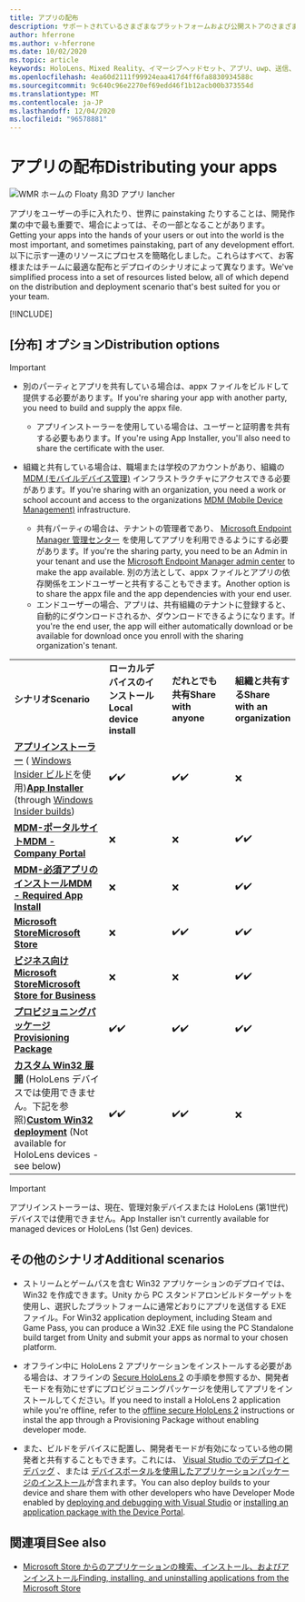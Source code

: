 ```yaml
---
title: アプリの配布
description: サポートされているさまざまなプラットフォームおよび公開ストアのさまざまなディストリビューションオプションの概要です。
author: hferrone
ms.author: v-hferrone
ms.date: 10/02/2020
ms.topic: article
keywords: HoloLens、Mixed Reality、イマーシブヘッドセット、アプリ、uwp、送信、送信、フィルター、メタデータ、システム要件、キーワード、wack、認定、パッケージ、appx、販売促進
ms.openlocfilehash: 4ea60d2111f99924eaa417d4ff6fa8830934588c
ms.sourcegitcommit: 9c640c96e2270ef69edd46f1b12acb00b373554d
ms.translationtype: MT
ms.contentlocale: ja-JP
ms.lasthandoff: 12/04/2020
ms.locfileid: "96578881"
---
```

# <a name="distributing-your-apps"></a><span data-ttu-id="b7dc0-104">アプリの配布</span><span class="sxs-lookup"><span data-stu-id="b7dc0-104">Distributing your apps</span></span>

![WMR ホームの Floaty 鳥3D アプリ lancher](images/distribute-hero-image.png)

<span data-ttu-id="b7dc0-106">アプリをユーザーの手に入れたり、世界に painstaking たりすることは、開発作業の中で最も重要で、場合によっては、その一部となることがあります。</span><span class="sxs-lookup"><span data-stu-id="b7dc0-106">Getting your apps into the hands of your users or out into the world is the most important, and sometimes painstaking, part of any development effort.</span></span> <span data-ttu-id="b7dc0-107">以下に示す一連のリソースにプロセスを簡略化しました。これらはすべて、お客様またはチームに最適な配布とデプロイのシナリオによって異なります。</span><span class="sxs-lookup"><span data-stu-id="b7dc0-107">We've simplified process into a set of resources listed below, all of which depend on the distribution and deployment scenario that's best suited for you or your team.</span></span>

[!INCLUDE[](includes/before-submission.md)]

## <a name="distribution-options"></a><span data-ttu-id="b7dc0-108">[分布] オプション</span><span class="sxs-lookup"><span data-stu-id="b7dc0-108">Distribution options</span></span>

> [!IMPORTANT]
> * <span data-ttu-id="b7dc0-109">別のパーティとアプリを共有している場合は、appx ファイルをビルドして提供する必要があります。</span><span class="sxs-lookup"><span data-stu-id="b7dc0-109">If you're sharing your app with another party, you need to build and supply the appx file.</span></span> 
>     * <span data-ttu-id="b7dc0-110">アプリインストーラーを使用している場合は、ユーザーと証明書を共有する必要もあります。</span><span class="sxs-lookup"><span data-stu-id="b7dc0-110">If you're using App Installer, you'll also need to share the certificate with the user.</span></span>
> 
> * <span data-ttu-id="b7dc0-111">組織と共有している場合は、職場または学校のアカウントがあり、組織の [MDM (モバイルデバイス管理)](https://docs.microsoft.com/hololens/hololens-enroll-mdm) インフラストラクチャにアクセスできる必要があります。</span><span class="sxs-lookup"><span data-stu-id="b7dc0-111">If you're sharing with an organization, you need a work or school account and access to the organizations [MDM (Mobile Device Management)](https://docs.microsoft.com/hololens/hololens-enroll-mdm) infrastructure.</span></span>  
>    * <span data-ttu-id="b7dc0-112">共有パーティの場合は、テナントの管理者であり、 [Microsoft Endpoint Manager 管理センター](https://docs.microsoft.com/mem/intune/apps/apps-deploy) を使用してアプリを利用できるようにする必要があります。</span><span class="sxs-lookup"><span data-stu-id="b7dc0-112">If you're the sharing party, you need to be an Admin in your tenant and use the [Microsoft Endpoint Manager admin center](https://docs.microsoft.com/mem/intune/apps/apps-deploy) to make the app available.</span></span> <span data-ttu-id="b7dc0-113">別の方法として、appx ファイルとアプリの依存関係をエンドユーザーと共有することもできます。</span><span class="sxs-lookup"><span data-stu-id="b7dc0-113">Another option is to share the appx file and the app dependencies with your end user.</span></span>
>    * <span data-ttu-id="b7dc0-114">エンドユーザーの場合、アプリは、共有組織のテナントに登録すると、自動的にダウンロードされるか、ダウンロードできるようになります。</span><span class="sxs-lookup"><span data-stu-id="b7dc0-114">If you're the end user, the app will either automatically download or be available for download once you enroll with the sharing organization's tenant.</span></span> 

<table>
<colgroup>
    <col width="33%" />
    <col width="22%" />
    <col width="22%" />
    <col width="22%" />
</colgroup>
<tr>
    <td><span data-ttu-id="b7dc0-115"><strong>シナリオ</strong></span><span class="sxs-lookup"><span data-stu-id="b7dc0-115"><strong>Scenario</strong></span></span></td>
    <td><span data-ttu-id="b7dc0-116"><strong>ローカルデバイスのインストール</strong></span><span class="sxs-lookup"><span data-stu-id="b7dc0-116"><strong>Local device install</strong></span></span></td>
    <td><span data-ttu-id="b7dc0-117"><strong>だれとでも共有</strong></span><span class="sxs-lookup"><span data-stu-id="b7dc0-117"><strong>Share with anyone</strong></span></span></td>
    <td><span data-ttu-id="b7dc0-118"><strong>組織と共有する</strong></span><span class="sxs-lookup"><span data-stu-id="b7dc0-118"><strong>Share with an organization</strong></span></span></td>
</tr>
<tr>
    <td><span data-ttu-id="b7dc0-119"><a href="https://docs.microsoft.com/hololens/app-deploy-app-installer"><strong>アプリインストーラー</strong></a> ( <a href="https://docs.microsoft.com/hololens/hololens-insider">Windows Insider ビルド</a>を使用)</span><span class="sxs-lookup"><span data-stu-id="b7dc0-119"><a href="https://docs.microsoft.com/hololens/app-deploy-app-installer"><strong>App Installer</strong></a> (through <a href="https://docs.microsoft.com/hololens/hololens-insider">Windows Insider builds</a>)</span></span></td>
    <td><span data-ttu-id="b7dc0-120">✔️</span><span class="sxs-lookup"><span data-stu-id="b7dc0-120">✔️</span></span></td>
    <td><span data-ttu-id="b7dc0-121">✔️</span><span class="sxs-lookup"><span data-stu-id="b7dc0-121">✔️</span></span></td>
    <td>❌</td>
</tr>
<tr>
    <td><span data-ttu-id="b7dc0-122"><a href="https://docs.microsoft.com/hololens/app-deploy-app-installer"><strong>MDM-ポータルサイト</strong></a></span><span class="sxs-lookup"><span data-stu-id="b7dc0-122"><a href="https://docs.microsoft.com/hololens/app-deploy-app-installer"><strong>MDM - Company Portal</strong></a></span></span></td>
    <td>❌</td>
    <td>❌</td>
    <td><span data-ttu-id="b7dc0-123">✔️</span><span class="sxs-lookup"><span data-stu-id="b7dc0-123">✔️</span></span></td>
</tr>
<tr>
    <td><span data-ttu-id="b7dc0-124"><a href="https://docs.microsoft.com/hololens/app-deploy-intune"><strong>MDM-必須アプリのインストール</strong></a></span><span class="sxs-lookup"><span data-stu-id="b7dc0-124"><a href="https://docs.microsoft.com/hololens/app-deploy-intune"><strong>MDM - Required App Install</strong></a></span></span></td>
    <td>❌</td>
    <td>❌</td>
    <td><span data-ttu-id="b7dc0-125">✔️</span><span class="sxs-lookup"><span data-stu-id="b7dc0-125">✔️</span></span></td>
</tr>
<tr>
    <td><span data-ttu-id="b7dc0-126"><a href="submitting-an-app-to-the-microsoft-store.md"><strong>Microsoft Store</strong></a></span><span class="sxs-lookup"><span data-stu-id="b7dc0-126"><a href="submitting-an-app-to-the-microsoft-store.md"><strong>Microsoft Store</strong></a></span></span></td>
    <td>❌</td>
    <td><span data-ttu-id="b7dc0-127">✔️</span><span class="sxs-lookup"><span data-stu-id="b7dc0-127">✔️</span></span></td>
    <td><span data-ttu-id="b7dc0-128">✔️</span><span class="sxs-lookup"><span data-stu-id="b7dc0-128">✔️</span></span></td>
</tr>
<tr>
    <td><span data-ttu-id="b7dc0-129"><a href="https://docs.microsoft.com/hololens/app-deploy-store-business"><strong>ビジネス向け Microsoft Store</strong></a></span><span class="sxs-lookup"><span data-stu-id="b7dc0-129"><a href="https://docs.microsoft.com/hololens/app-deploy-store-business"><strong>Microsoft Store for Business</strong></a></span></span></td>
    <td>❌</td>
    <td>❌</td>
    <td><span data-ttu-id="b7dc0-130">✔️</span><span class="sxs-lookup"><span data-stu-id="b7dc0-130">✔️</span></span></td>
</tr>
<tr>
    <td><span data-ttu-id="b7dc0-131"><a href="https://docs.microsoft.com/hololens/app-deploy-provisioning-package"><strong>プロビジョニングパッケージ</strong></a></span><span class="sxs-lookup"><span data-stu-id="b7dc0-131"><a href="https://docs.microsoft.com/hololens/app-deploy-provisioning-package"><strong>Provisioning Package</strong></a></span></span></td>
    <td><span data-ttu-id="b7dc0-132">✔️</span><span class="sxs-lookup"><span data-stu-id="b7dc0-132">✔️</span></span></td>
    <td><span data-ttu-id="b7dc0-133">✔️</span><span class="sxs-lookup"><span data-stu-id="b7dc0-133">✔️</span></span></td>
    <td><span data-ttu-id="b7dc0-134">✔️</span><span class="sxs-lookup"><span data-stu-id="b7dc0-134">✔️</span></span></td>
</tr>
<tr>
    <td><span data-ttu-id="b7dc0-135"><a href="#additional-scenarios"><strong>カスタム Win32 展開</strong></a> (HoloLens デバイスでは使用できません。下記を参照)</span><span class="sxs-lookup"><span data-stu-id="b7dc0-135"><a href="#additional-scenarios"><strong>Custom Win32 deployment</strong></a> (Not available for HoloLens devices - see below)</span></span></td>
    <td><span data-ttu-id="b7dc0-136">✔️</span><span class="sxs-lookup"><span data-stu-id="b7dc0-136">✔️</span></span></td>
    <td><span data-ttu-id="b7dc0-137">✔️</span><span class="sxs-lookup"><span data-stu-id="b7dc0-137">✔️</span></span></td>
    <td>❌</td>
</tr>
</table>

> [!IMPORTANT]
> <span data-ttu-id="b7dc0-138">アプリインストーラーは、現在、管理対象デバイスまたは HoloLens (第1世代) デバイスでは使用できません。</span><span class="sxs-lookup"><span data-stu-id="b7dc0-138">App Installer isn't currently available for managed devices or HoloLens (1st Gen) devices.</span></span>

## <a name="additional-scenarios"></a><span data-ttu-id="b7dc0-139">その他のシナリオ</span><span class="sxs-lookup"><span data-stu-id="b7dc0-139">Additional scenarios</span></span>

* <span data-ttu-id="b7dc0-140">ストリームとゲームパスを含む Win32 アプリケーションのデプロイでは、Win32 を作成できます。Unity から PC スタンドアロンビルドターゲットを使用し、選択したプラットフォームに通常どおりにアプリを送信する EXE ファイル。</span><span class="sxs-lookup"><span data-stu-id="b7dc0-140">For Win32 application deployment, including Steam and Game Pass, you can produce a Win32 .EXE file using the PC Standalone build target from Unity and submit your apps as normal to your chosen platform.</span></span> 

* <span data-ttu-id="b7dc0-141">オフライン中に HoloLens 2 アプリケーションをインストールする必要がある場合は、オフラインの [Secure HoloLens 2](https://docs.microsoft.com/hololens/hololens-common-scenarios-offline-secure) の手順を参照するか、開発者モードを有効にせずにプロビジョニングパッケージを使用してアプリをインストールしてください。</span><span class="sxs-lookup"><span data-stu-id="b7dc0-141">If you need to install a HoloLens 2 application while you're offline, refer to the [offline secure HoloLens 2](https://docs.microsoft.com/hololens/hololens-common-scenarios-offline-secure) instructions or instal the app through a Provisioning Package without enabling developer mode.</span></span>

* <span data-ttu-id="b7dc0-142">また、ビルドをデバイスに配置し、開発者モードが有効になっている他の開発者と共有することもできます。これには、 [Visual Studio でのデプロイとデバッグ](../develop/platform-capabilities-and-apis/using-visual-studio.md) 、または [デバイスポータルを使用したアプリケーションパッケージのインストール](https://docs.microsoft.com/hololens/holographic-custom-apps#installing-an-application-package-with-the-device-portal)が含まれます。</span><span class="sxs-lookup"><span data-stu-id="b7dc0-142">You can also deploy builds to your device and share them with other developers who have Developer Mode enabled by [deploying and debugging with Visual Studio](../develop/platform-capabilities-and-apis/using-visual-studio.md) or [installing an application package with the Device Portal](https://docs.microsoft.com/hololens/holographic-custom-apps#installing-an-application-package-with-the-device-portal).</span></span>

## <a name="see-also"></a><span data-ttu-id="b7dc0-143">関連項目</span><span class="sxs-lookup"><span data-stu-id="b7dc0-143">See also</span></span>
* [<span data-ttu-id="b7dc0-144">Microsoft Store からのアプリケーションの検索、インストール、およびアンインストール</span><span class="sxs-lookup"><span data-stu-id="b7dc0-144">Finding, installing, and uninstalling applications from the Microsoft Store</span></span>](https://docs.microsoft.com/hololens/holographic-store-apps)

<!-- ## Submitting to the Microsoft Store

You've finally made it to the last step on your distribution journey, actually getting your app into the Microsoft Store! Our [submission guidelines](submitting-an-app-to-the-microsoft-store.md) article will take you through: 

* Partner Center registration 
* Asset preparation
* App packaging
* Testing
* Final submission process

You can even give out free trials to get future consumers excited about your new immersive experience. Once your app is listed on the Microsoft Store you can sit back, engage with your expanding user community, and think about all the new features you want to add! -->
